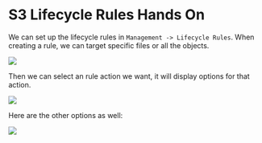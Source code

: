 # S3 Lifecycle Rules Hands On

We can set up the lifecycle rules in `Management -> Lifecycle Rules`.
When creating a rule, we can target specific files or all the objects.

![](2022-02-17-07-44-12.png)

Then we can select an rule action we want, it will display options for that action.

![](2022-02-17-07-45-09.png)

Here are the other options as well:

![](2022-02-17-07-45-39.png)